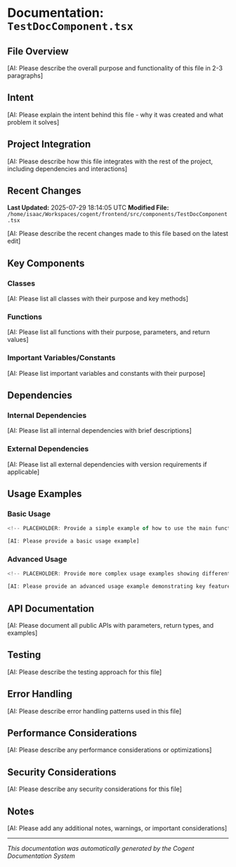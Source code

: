 # Documentation: `TestDocComponent.tsx`

## File Overview
<!-- PLACEHOLDER: Provide a comprehensive overview of what this TypeScript file does, its main purpose, and its role in the system. Be specific about the functionality it provides. -->

[AI: Please describe the overall purpose and functionality of this file in 2-3 paragraphs]

## Intent
<!-- PLACEHOLDER: Explain WHY this file exists, what problem it solves, and what requirements or user needs it addresses. Include the business logic or technical rationale. -->

[AI: Please explain the intent behind this file - why it was created and what problem it solves]

## Project Integration
<!-- PLACEHOLDER: Describe how this file connects to and interacts with the overall project architecture. Include:
- What other components depend on this file
- What this file depends on
- How it fits into the larger system design
- Data flow and communication patterns -->

[AI: Please describe how this file integrates with the rest of the project, including dependencies and interactions]

## Recent Changes
**Last Updated:** 2025-07-29 18:14:05 UTC
**Modified File:** `/home/isaac/Workspaces/cogent/frontend/src/components/TestDocComponent.tsx`

<!-- PLACEHOLDER: Document what was changed in the most recent edit and why -->

[AI: Please describe the recent changes made to this file based on the latest edit]

## Key Components

### Classes
<!-- PLACEHOLDER: List and describe all classes defined in this file -->

[AI: Please list all classes with their purpose and key methods]

### Functions
<!-- PLACEHOLDER: List and describe all standalone functions -->

[AI: Please list all functions with their purpose, parameters, and return values]

### Important Variables/Constants
<!-- PLACEHOLDER: List and describe important variables, constants, or configuration values -->

[AI: Please list important variables and constants with their purpose]

## Dependencies

### Internal Dependencies
<!-- PLACEHOLDER: List all internal project files/modules this file imports or depends on -->

[AI: Please list all internal dependencies with brief descriptions]

### External Dependencies
<!-- PLACEHOLDER: List all external libraries, packages, or frameworks used -->

[AI: Please list all external dependencies with version requirements if applicable]

## Usage Examples

### Basic Usage
```typescript
<!-- PLACEHOLDER: Provide a simple example of how to use the main functionality -->

[AI: Please provide a basic usage example]
```

### Advanced Usage
```typescript
<!-- PLACEHOLDER: Provide more complex usage examples showing different features -->

[AI: Please provide an advanced usage example demonstrating key features]
```

## API Documentation
<!-- PLACEHOLDER: For files that expose public APIs, document all public methods/functions -->

[AI: Please document all public APIs with parameters, return types, and examples]

## Testing
<!-- PLACEHOLDER: Describe how this file is tested, what test files cover it, and any special testing considerations -->

[AI: Please describe the testing approach for this file]

## Error Handling
<!-- PLACEHOLDER: Document how errors are handled, what exceptions might be thrown, and recovery strategies -->

[AI: Please describe error handling patterns used in this file]

## Performance Considerations
<!-- PLACEHOLDER: Note any performance implications, optimizations, or concerns -->

[AI: Please describe any performance considerations or optimizations]

## Security Considerations
<!-- PLACEHOLDER: Document any security implications, data validation, or authentication/authorization logic -->

[AI: Please describe any security considerations for this file]

## Notes
<!-- PLACEHOLDER: Any additional important information, TODOs, known issues, or future improvements -->

[AI: Please add any additional notes, warnings, or important considerations]

---
*This documentation was automatically generated by the Cogent Documentation System*
